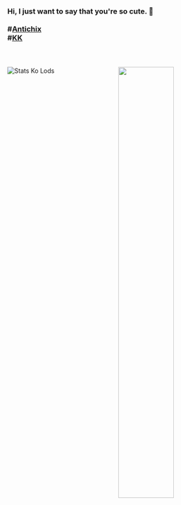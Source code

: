### Hi, I just want to say that you're so cute. 👋<br><br>#[Antichix](https://discord.gg/NmFcvCs)<br>#[KK](https://discord.gg/MT2996y)<br><br><br>
[<img align="right" width="50%" src="https://github-readme-stats.vercel.app/api?username=NcknmeX&show_icons=true&theme=radical&hide=contribs,issues">](https://metrics.lecoq.io/NcknmeX?template=classic)
![Stats Ko Lods](https://github-readme-stats.vercel.app/api/top-langs/?username=ncknmex&layout=demo)
